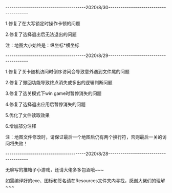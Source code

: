 ---------------------------------------2020/8/30---------------------------------------

1.修复了在大写锁定时操作卡顿的问题

2.修复了选择退出后无法退出的问题

注：地图大小始终是：纵坐标\*横坐标

---------------------------------------2020/8/29---------------------------------------

1.修复了关卡随机访问时倒序访问会导致意外遇到文件尾的问题

2.修复了撤回功能导致终点消失或多出的逻辑判断问题

3.修复了选关模式下win game时暂停消失的问题

4.修复了选择退出应用后暂停消失的问题

5.优化了文件读取效果

6.增加部分注释

注：地图文件修改时，请保证最后一个地图后仍有两个换行符，否则最后一关的访问将失败！

---------------------------------------2020/8/28---------------------------------------

无聊写的推箱子小游戏，还请大佬多多包涵哦~~~

如需编译好的exe、图标和签名请在Resources文件夹内寻找，感谢大佬们的理解~~~
